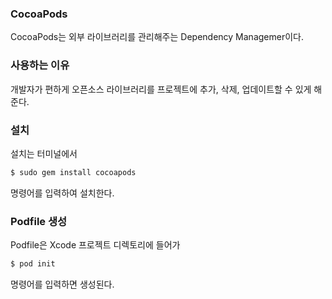 ### CocoaPods
CocoaPods는 외부 라이브러리를 관리해주는 Dependency Managemer이다.

### 사용하는 이유
개발자가 편하게 오픈소스 라이브러리를 프로젝트에 추가, 삭제, 업데이트할 수 있게 해준다.

### 설치
설치는 터미널에서
```bash
$ sudo gem install cocoapods
```
명령어를 입력하여 설치한다.

### Podfile 생성
Podfile은 Xcode 프로젝트 디렉토리에 들어가
```bash
$ pod init
```
명령어를 입력하면 생성된다.